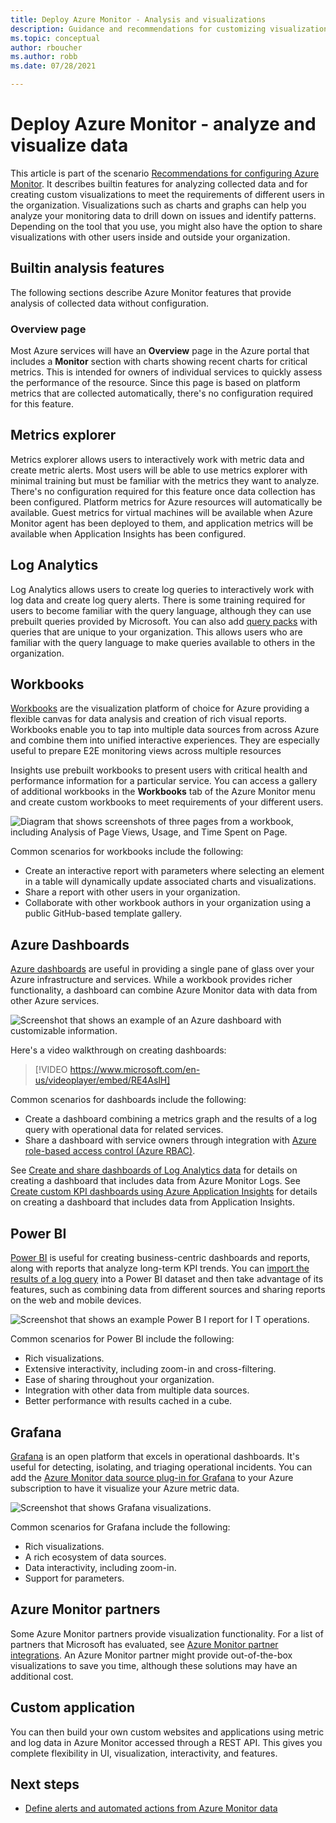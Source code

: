 ```yaml
---
title: Deploy Azure Monitor - Analysis and visualizations
description: Guidance and recommendations for customizing visualizations beyond standard analysis features in Azure Monitor.
ms.topic: conceptual
author: rboucher
ms.author: robb
ms.date: 07/28/2021

---
```


# Deploy Azure Monitor - analyze and visualize data
This article is part of the scenario [Recommendations for configuring Azure Monitor](deploy.md). It describes builtin features for analyzing collected data and for creating custom visualizations to meet the requirements of different users in the organization. Visualizations such as charts and graphs can help you analyze your monitoring data to drill down on issues and identify patterns. Depending on the tool that you use, you might also have the option to share visualizations with other users inside and outside your organization.


## Builtin analysis features
The following sections describe Azure Monitor features that provide analysis of collected data without configuration.
### Overview page
Most Azure services will have an **Overview** page in the Azure portal that includes a **Monitor** section with charts showing recent charts for critical metrics. This is intended for owners of individual services to quickly assess the performance of the resource. Since this page is based on platform metrics that are collected automatically, there's no configuration required for this feature.

## Metrics explorer
Metrics explorer allows users to interactively work with metric data and create metric alerts. Most users will be able to use metrics explorer with minimal training but must be familiar with the metrics they want to analyze. There's no configuration required for this feature once data collection has been configured. Platform metrics for Azure resources will automatically be available. Guest metrics for virtual machines will be available when Azure Monitor agent has been deployed to them, and application metrics will be available when Application Insights has been configured.


## Log Analytics
Log Analytics allows users to create log queries to interactively work with log data and create log query alerts. There is some training required for users to become familiar with the query language, although they can use prebuilt queries provided by Microsoft. You can also add [query packs](logs/query-packs.md) with queries that are unique to your organization. This allows users who are familiar with the query language to make queries available to others in the organization.


## Workbooks
[Workbooks](./visualize/workbooks-overview.md) are the visualization platform of choice for Azure providing a flexible canvas for data analysis and creation of rich visual reports. Workbooks enable you to tap into multiple data sources from across Azure and combine them into unified interactive experiences. They are especially useful to prepare E2E monitoring views across multiple resources 

Insights use prebuilt workbooks to present users with critical health and performance information for a particular service. You can access a gallery of additional workbooks in the **Workbooks** tab of the Azure Monitor menu and create custom workbooks to meet requirements of your different users.

![Diagram that shows screenshots of three pages from a workbook, including Analysis of Page Views, Usage, and Time Spent on Page.](media/visualizations/workbook.png)

Common scenarios for workbooks include the following:

- Create an interactive report with parameters where selecting an element in a table will dynamically update associated charts and visualizations.
- Share a report with other users in your organization.
- Collaborate with other workbook authors in your organization using a public GitHub-based template gallery.



## Azure Dashboards
[Azure dashboards](../azure-portal/azure-portal-dashboards.md) are useful in providing a single pane of glass over your Azure infrastructure and services. While a workbook provides richer functionality, a dashboard can combine Azure Monitor data with data from other Azure services.

![Screenshot that shows an example of an Azure dashboard with customizable information.](media/visualizations/dashboard.png)

Here's a video walkthrough on creating dashboards:

> [!VIDEO https://www.microsoft.com/en-us/videoplayer/embed/RE4AslH]

Common scenarios for dashboards include the following:

- Create a dashboard combining a metrics graph and the results of a log query with operational data for related services.
- Share a dashboard with service owners through integration with [Azure role-based access control (Azure RBAC)](../role-based-access-control/overview.md).
  

See [Create and share dashboards of Log Analytics data](visualize/tutorial-logs-dashboards.md) for details on creating a dashboard that includes data from Azure Monitor Logs. See [Create custom KPI dashboards using Azure Application Insights](app/tutorial-app-dashboards.md) for details on creating a dashboard that includes data from Application Insights. 



## Power BI
[Power BI](https://powerbi.microsoft.com/documentation/powerbi-service-get-started/) is useful for creating business-centric dashboards and reports, along with reports that analyze long-term KPI trends. You can [import the results of a log query](visualize/powerbi.md) into a Power BI dataset and then take advantage of its features, such as combining data from different sources and sharing reports on the web and mobile devices.

![Screenshot that shows an example Power B I report for I T operations.](media/visualizations/power-bi.png)

Common scenarios for Power BI include the following:

- Rich visualizations.
- Extensive interactivity, including zoom-in and cross-filtering.
- Ease of sharing throughout your organization.
- Integration with other data from multiple data sources.
- Better performance with results cached in a cube.



## Grafana
[Grafana](https://grafana.com/) is an open platform that excels in operational dashboards. It's useful for detecting, isolating, and triaging operational incidents. You can add the [Azure Monitor data source plug-in for Grafana](visualize/grafana-plugin.md) to your Azure subscription to have it visualize your Azure metric data.

![Screenshot that shows Grafana visualizations.](media/visualizations/grafana.png)


Common scenarios for Grafana include the following:

- Rich visualizations.
- A rich ecosystem of data sources.
- Data interactivity, including zoom-in.
- Support for parameters.

## Azure Monitor partners
Some Azure Monitor partners provide visualization functionality. For a list of partners that Microsoft has evaluated, see [Azure Monitor partner integrations](./partners.md). An Azure Monitor partner might provide out-of-the-box visualizations to save you time, although these solutions may have an additional cost.


## Custom application
You can then build your own custom websites and applications using metric and log data in Azure Monitor accessed through a REST API. This gives you complete flexibility in UI, visualization, interactivity, and features.


## Next steps
- [Define alerts and automated actions from Azure Monitor data](deploy-alerts.md)